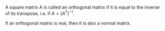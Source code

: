 A square matrix A is called an orthogonal matrix if it is equal to the
inverse of its transpose, i.e. if $A=(A^{T})^{-1}.$

If an orthogonal matrix is real, then it is also a normal matrix.

